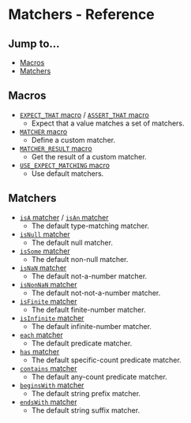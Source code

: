 # Matchers - Reference

## Jump to...
- [Macros](#Macros)
- [Matchers](#Matchers)

## Macros
- [`EXPECT_THAT` macro](EXPECT_THAT.md) / [`ASSERT_THAT` macro](EXPECT_THAT.md)
  - Expect that a value matches a set of matchers.
- [`MATCHER` macro](MATCHER.md)
  - Define a custom matcher.
- [`MATCHER_RESULT` macro](MATCHER_RESULT.md)
  - Get the result of a custom matcher.
- [`USE_EXPECT_MATCHING` macro](USE_EXPECT_MATCHING.md)
  - Use default matchers.

## Matchers
- [`isA` matcher](isA.md) / [`isAn` matcher](isA.md)
  - The default type-matching matcher.
- [`isNull` matcher](isNull.md)
  - The default null matcher.
- [`isSome` matcher](isSome.md)
  - The default non-null matcher.
- [`isNaN` matcher](isNaN.md)
  - The default not-a-number matcher.
- [`isNonNaN` matcher](isNonNaN.md)
  - The default not-not-a-number matcher.
- [`isFinite` matcher](isFinite.md)
  - The default finite-number matcher.
- [`isInfinite` matcher](isInfinite.md)
  - The default infinite-number matcher.
- [`each` matcher](each.md)
  - The default predicate matcher.
- [`has` matcher](has.md)
  - The default specific-count predicate matcher.
- [`contains` matcher](contains.md)
  - The default any-count predicate matcher.
- [`beginsWith` matcher](beginsWith.md)
  - The default string prefix matcher.
- [`endsWith` matcher](endsWith.md)
  - The default string suffix matcher.
